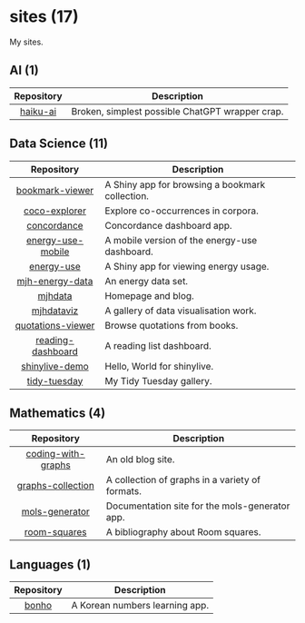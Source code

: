 # sites (17)

My sites.

## AI (1)

| Repository                                           | Description                                              |
| :--------------------------------------------------: | -------------------------------------------------------- |
| [haiku-ai](https://fossil-harvest-mambo.glitch.me/)  | Broken, simplest possible ChatGPT wrapper crap.          |

## Data Science (11)

| Repository                                                              | Description                                                               |
| :---------------------------------------------------------------------: | ------------------------------------------------------------------------- |
| [bookmark-viewer](https://mhenderson.shinyapps.io/bookmark-viewer/)     | A Shiny app for browsing a bookmark collection.                           |
| [coco-explorer](https://mhenderson.shinyapps.io/coco-explorer/)         | Explore co-occurrences in corpora.                                        |
| [concordance](https://mhenderson.shinyapps.io/concordance/)             | Concordance dashboard app.                                                |
| [energy-use-mobile](https://mhenderson.shinyapps.io/energy-use-mobile/) | A mobile version of the energy-use dashboard.                             |
| [energy-use](https://mhenderson.shinyapps.io/energy-use/)               | A Shiny app for viewing energy usage.                                     |
| [mjh-energy-data](https://mjh-energy-data.netlify.app/)                 | An energy data set.                                                       |
| [mjhdata](https://mjhdata.netlify.app/)                                 | Homepage and blog.                                                        |
| [mjhdataviz](https://mjhdataviz.netlify.app/)                           | A gallery of data visualisation work.                                     |
| [quotations-viewer](https://mhenderson.shinyapps.io/quotations-viewer/) | Browse quotations from books.                                             |
| [reading-dashboard](http://rpubs.com/mhenderson/reading-dashboard)      | A reading list dashboard.                                                 |
| [shinylive-demo](https://mhenderson.github.io/shinylive-demo/)          | Hello, World for shinylive.                                               |
| [tidy-tuesday](https://mhenderson.github.io/tidy-tuesday/)              | My Tidy Tuesday gallery.                                                  |

## Mathematics (4)

| Repository                                                              | Description                                            |
| :---------------------------------------------------------------------: | ------------------------------------------------------ |
| [coding-with-graphs](https://coding-with-graphs.netlify.app/)           | An old blog site.                                      |
| [graphs-collection](http://mhenderson.github.io/graphs-collection/)     | A collection of graphs in a variety of formats.        |
| [mols-generator](https://mols-generator.netlify.app/)                   | Documentation site for the mols-generator app.         |
| [room-squares](https://room-squares.netlify.app/)                       | A bibliography about Room squares.                     |
 
## Languages (1)

| Repository                                           | Description                                              |
| :--------------------------------------------------: | -------------------------------------------------------- |
| [bonho](https://bonho.netlify.app/)                  | A Korean numbers learning app.                           |

